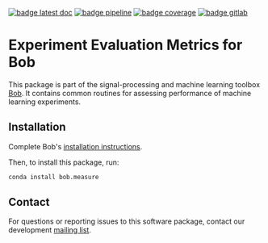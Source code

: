 [![badge latest doc](https://img.shields.io/badge/docs-latest-orange.svg)](https://www.idiap.ch/software/bob/docs/bob/bob.measure/master/sphinx/index.html)
[![badge pipeline](https://gitlab.idiap.ch/bob/bob.measure/badges/master/pipeline.svg)](https://gitlab.idiap.ch/bob/bob.measure/commits/master)
[![badge coverage](https://gitlab.idiap.ch/bob/bob.measure/badges/master/coverage.svg)](https://www.idiap.ch/software/bob/docs/bob/bob.measure/master/coverage/)
[![badge gitlab](https://img.shields.io/badge/gitlab-project-0000c0.svg)](https://gitlab.idiap.ch/bob/bob.measure)

# Experiment Evaluation Metrics for Bob

This package is part of the signal-processing and machine learning toolbox
[Bob](https://www.idiap.ch/software/bob). It contains common routines for
assessing performance of machine learning experiments.


## Installation

Complete Bob's
[installation instructions](https://www.idiap.ch/software/bob/install).

Then, to install this package, run:

``` sh
conda install bob.measure
```

## Contact

For questions or reporting issues to this software package, contact our
development [mailing list](https://www.idiap.ch/software/bob/discuss).

